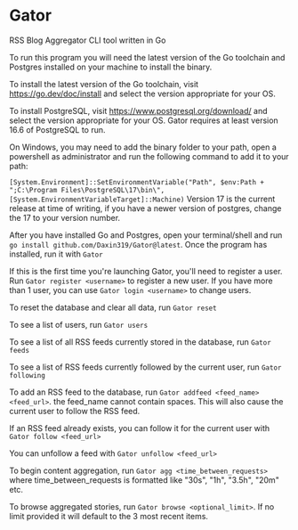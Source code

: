 # Gator
RSS Blog Aggregator CLI tool written in Go



To run this program you will need the latest version of the Go toolchain and Postgres installed on your machine to install the binary.

To install the latest version of the Go toolchain, visit https://go.dev/doc/install and select the version appropriate for your OS.



To install PostgreSQL, visit https://www.postgresql.org/download/ and select the version appropriate for your OS.
Gator requires at least version 16.6 of PostgreSQL to run.

On Windows, you may need to add the binary folder to your path, open a powershell as administrator and run the following command to add it to your path:

`[System.Environment]::SetEnvironmentVariable("Path", $env:Path + ";C:\Program Files\PostgreSQL\17\bin\", [System.EnvironmentVariableTarget]::Machine)` Version 17 is the current release at time of writing, if you have a newer version of postgres, change the 17 to your version number.



After you have installed Go and Postgres, open your terminal/shell and run `go install github.com/Daxin319/Gator@latest`. Once the program has installed, run it with `Gator`

If this is the first time you're launching Gator, you'll need to register a user. Run `Gator register <username>` to register a new user. If you have more than 1 user, you can use `Gator login <username>` to change users.

To reset the database and clear all data, run `Gator reset`

To see a list of users, run `Gator users`

To see a list of all RSS feeds currently stored in the database, run `Gator feeds`

To see a list of RSS feeds currently followed by the current user, run `Gator following`

To add an RSS feed to the database, run `Gator addfeed <feed_name> <feed_url>`. the feed_name cannot contain spaces. This will also cause the current user to follow the RSS feed.

If an RSS feed already exists, you can follow it for the current user with `Gator follow <feed_url>`

You can unfollow a feed with `Gator unfollow <feed_url>`

To begin content aggregation, run `Gator agg <time_between_requests>` where time_between_requests is formatted like "30s", "1h", "3.5h", "20m" etc.

To browse aggregated stories, run `Gator browse <optional_limit>`. If no limit provided it will default to the 3 most recent items.



